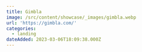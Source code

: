 ```yaml
---
title: Gimbla
image: /src/content/showcase/_images/gimbla.webp
url: 'https://gimbla.com/'
categories:
  - landing
dateAdded: 2023-03-06T18:09:38.000Z
---
```


